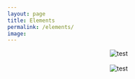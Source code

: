 ```yaml
---
layout: page
title: Elements
permalink: /elements/
image:
---
```

<center><img src="https://keyujin.cn/images/49783713712_0639eabea5_z.jpg" title="test"></center>
<br>
<center><img src="https://keyujin.cn/images/49783713437_549f628f9e_z.jpg" title="test"></center>
<br>
